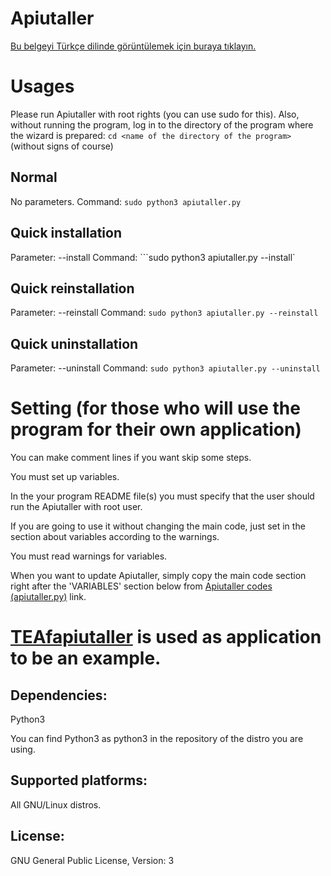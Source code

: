 # Apiutaller
[Bu belgeyi Türkçe dilinde görüntülemek için buraya tıklayın.](https://github.com/MuKonqi/apiutaller/blob/main/BENİOKU.md)
# Usages
Please run Apiutaller with root rights (you can use sudo for this). Also, without running the program, log in to the directory of the program where the wizard is prepared: `cd <name of the directory of the program>` (without signs of course)
## Normal
No parameters.
Command: `sudo python3 apiutaller.py`
## Quick installation
Parameter: --install
Command: ```sudo python3 apiutaller.py --install`
## Quick reinstallation
Parameter: --reinstall
Command: `sudo python3 apiutaller.py --reinstall`
## Quick uninstallation
Parameter: --uninstall
Command: `sudo python3 apiutaller.py --uninstall`
# Setting (for those who will use the program for their own application)
You can make comment lines if you want skip some steps.

You must set up variables.

In the your program README file(s) you must specify that the user should run the Apiutaller with root user.

If you are going to use it without changing the main code, just set in the section about variables according to the warnings.

You must read warnings for variables.

When you want to update Apiutaller, simply copy the main code section right after the 'VARIABLES' section below from [Apiutaller codes (apiutaller.py)](https://github.com/MuKonqi/apiutaller/blob/main/apiutaller.py) link.

# [TEAfapiutaller](https://github.com/MuKonqi/TEAf) is used as application to be an example.
## Dependencies:
Python3

You can find Python3 as python3 in the repository of the distro you are using.

## Supported platforms:
All GNU/Linux distros.
## License:
GNU General Public License, Version: 3